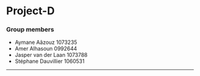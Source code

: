 # Project-D

### Group members

- Aymane Aâzouz 1073235
- Amer Alhasoun 0992644
- Jasper van der Laan 1073788
- Stéphane Dauvillier 1060531


---